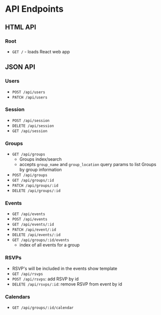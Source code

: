 # API Endpoints

## HTML API

### Root

- `GET /` - loads React web app

## JSON API

### Users

- `POST /api/users`
- `PATCH /api/users`

### Session

- `POST /api/session`
- `DELETE /api/session`
- `GET /api/session`

### Groups

- `GET /api/groups`
  - Groups index/search
  - accepts `group_name` and `group_location` query params to list Groups by group information
- `POST /api/groups`
- `GET /api/groups/:id`
- `PATCH /api/groups/:id`
- `DELETE /api/groups/:id`

### Events

- `GET /api/events`
- `POST /api/events`
- `GET /api/events/:id`
- `PATCH /api/event/:id`
- `DELETE /api/events/:id`
- `GET /api/groups/:id/events`
  - index of all events for a group

### RSVPs

- RSVP's will be included in the events show template
- `GET /api/rsvps`
- `POST /api/rsvps`: add RSVP by id
- `DELETE /api/rsvps/:id`: remove RSVP from event by id

### Calendars

- `GET /api/groups/:id/calendar`
